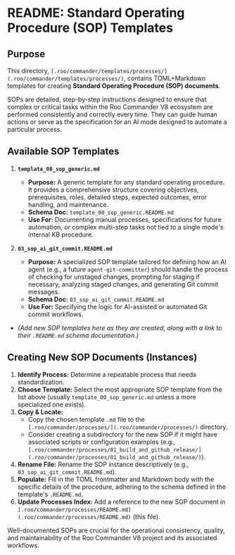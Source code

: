 # README: Standard Operating Procedure (SOP) Templates

## Purpose

This directory, `[.roo/commander/templates/processes/](.roo/commander/templates/processes/)`, contains TOML+Markdown templates for creating **Standard Operating Procedure (SOP) documents**.

SOPs are detailed, step-by-step instructions designed to ensure that complex or critical tasks within the Roo Commander V8 ecosystem are performed consistently and correctly every time. They can guide human actions or serve as the specification for an AI mode designed to automate a particular process.

## Available SOP Templates

1.  **`template_00_sop_generic.md`**
    *   **Purpose:** A generic template for any standard operating procedure. It provides a comprehensive structure covering objectives, prerequisites, roles, detailed steps, expected outcomes, error handling, and maintenance.
    *   **Schema Doc:** `template_00_sop_generic.README.md`
    *   **Use For:** Documenting manual processes, specifications for future automation, or complex multi-step tasks not tied to a single mode's internal KB procedure.

2.  **`03_sop_ai_git_commit.README.md`**
    *   **Purpose:** A specialized SOP template tailored for defining how an AI agent (e.g., a future `agent-git-committer`) should handle the process of checking for unstaged changes, prompting for staging if necessary, analyzing staged changes, and generating Git commit messages.
    *   **Schema Doc:** `03_sop_ai_git_commit.README.md`
    *   **Use For:** Specifying the logic for AI-assisted or automated Git commit workflows.

*   *(Add new SOP templates here as they are created, along with a link to their `.README.md` schema documentation.)*

## Creating New SOP Documents (Instances)

1.  **Identify Process:** Determine a repeatable process that needs standardization.
2.  **Choose Template:** Select the most appropriate SOP template from the list above (usually `template_00_sop_generic.md` unless a more specialized one exists).
3.  **Copy & Locate:**
    *   Copy the chosen template `.md` file to the `[.roo/commander/processes/](.roo/commander/processes/)` directory.
    *   Consider creating a subdirectory for the new SOP if it might have associated scripts or configuration examples (e.g., `[.roo/commander/processes/01_build_and_github_release/](.roo/commander/processes/01_build_and_github_release/)`).
4.  **Rename File:** Rename the SOP instance descriptively (e.g., `03_sop_ai_git_commit.README.md`).
5.  **Populate:** Fill in the TOML frontmatter and Markdown body with the specific details of the procedure, adhering to the schema defined in the template's `.README.md`.
6.  **Update Processes Index:** Add a reference to the new SOP document in `[.roo/commander/processes/README.md](.roo/commander/processes/README.md)` (this file).

Well-documented SOPs are crucial for the operational consistency, quality, and maintainability of the Roo Commander V8 project and its associated workflows.